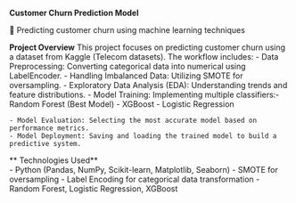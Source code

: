 **Customer Churn Prediction Model**

  🚀 Predicting customer churn using machine learning techniques 

  **Project Overview**
    This project focuses on predicting customer churn using a dataset from Kaggle (Telecom datasets). The workflow includes:
    - Data Preprocessing: Converting categorical data into numerical using LabelEncoder.
    - Handling Imbalanced Data: Utilizing SMOTE for oversampling.
    - Exploratory Data Analysis (EDA): Understanding trends and feature distributions.
    - Model Training: Implementing multiple classifiers:- Random Forest (Best Model)
    - XGBoost
    - Logistic Regression
  
    - Model Evaluation: Selecting the most accurate model based on performance metrics.
    - Model Deployment: Saving and loading the trained model to build a predictive system.
    
  **  Technologies Used**  
    - Python (Pandas, NumPy, Scikit-learn, Matplotlib, Seaborn)
    - SMOTE for oversampling
    - Label Encoding for categorical data transformation
    - Random Forest, Logistic Regression, XGBoost
  




